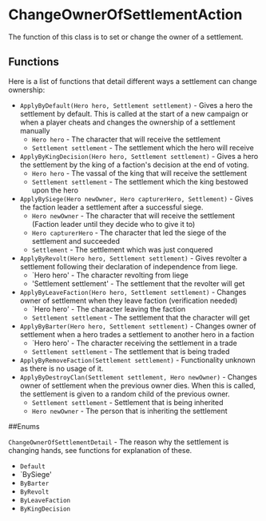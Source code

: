 # ChangeOwnerOfSettlementAction

The function of this class is to set or change the owner of a settlement.

## Functions

Here is a list of functions that detail different ways a settlement can change ownership:
- `ApplyByDefault(Hero hero, Settlement settlement)` - Gives a hero the settlement by default. This is called at the start of a new campaign or when a player cheats and changes the ownership of a settlement manually
  - `Hero hero` - The character that will receive the settlement
  - `Settlement settlement` - The settlement which the hero will receive
- `ApplyByKingDecision(Hero hero, Settlement settlement)` - Gives a hero the settlement by the king of a faction's decision at the end of voting.
  - `Hero hero` - The vassal of the king that will receive the settlement
  - `Settlement settlement` - The settlement which the king bestowed upon the hero
- `ApplyBySiege(Hero newOwner, Hero capturerHero, Settlement)` - Gives the faction leader a settlement after a successful siege.
  - `Hero newOwner` - The character that will receive the settlement (Faction leader until they decide who to give it to)
  - `Hero capturerHero` - The character that led the siege of the settlement and succeeded
  - `Settlement` - The settlement which was just conquered
- `ApplyByRevolt(Hero hero, Settlement settlement)` - Gives revolter a settlement following their declaration of independence from liege.
  - `Hero hero' - The character revolting from liege
  - 'Settlement settlement' - The settlement that the revolter will get
- `ApplyByLeaveFaction(Hero hero, Settlement settlement)` - Changes owner of settlement when they leave faction (verification needed)
  - `Hero hero' - The character leaving the faction
  - `Settlement settlement` - The settlement that the character will get
- `ApplyByBarter(Hero hero, Settlement settlement)` - Changes owner of settlement when a hero trades a settlement to another hero in a faction
  - `Hero hero' - The character receiving the settlement in a trade
  - `Settlement settlement` - The settlement that is being traded
- `ApplyByRemoveFaction(Settlement settlement)` - Functionality unknown as there is no usage of it.
- `ApplyByDestroyClan(Settlement settlement, Hero newOwner)` - Changes owner of settlement when the previous owner dies. When this is called, the settlement is given to a random child of the previous owner.
  - `Settlement settlement` - Settlement that is being inherited
  - `Hero newOwner` - The person that is inheriting the settlement

##Enums

`ChangeOwnerOfSettlementDetail` - The reason why the settlement is changing hands, see functions for explanation of these.
  - `Default`
  - `BySiege'
  - `ByBarter`
  - `ByRevolt`
  - `ByLeaveFaction`
  - `ByKingDecision`
